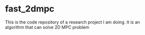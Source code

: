 fast_2dmpc
==========

This is the code repository of a research project I am doing. It is an algorithm that can solve 2D MPC problem